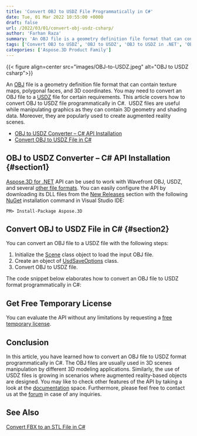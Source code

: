```yaml
---
title: 'Convert OBJ to USDZ File Programmatically in C#'
date: Tue, 01 Mar 2022 10:55:00 +0000
draft: false
url: /2022/03/01/convert-obj-usdz-csharp/
author: 'Farhan Raza'
summary: 'An OBJ file is a geometry definition file format that can contain texture maps, polygonal faces, and 3D coordinates. You may need to convert an OBJ file to a USDZ file for certain requirements. This article covers how to **convert OBJ to USDZ file programmatically in C#**.'
tags: ['Convert OBJ to USDZ', 'OBJ to USDZ', 'OBJ to USDZ in .NET', 'OBJ to USDZ in csharp']
categories: ['Aspose.3D Product Family']
---
```




{{< figure align=center src="images/OBJ-to-USDZ.jpeg" alt="OBJ to USDZ csharp">}}


An [OBJ][1] file is a geometry definition file format that can contain texture maps, polygonal faces, and 3D coordinates. You may need to convert an OBJ file to a [USDZ][2] file for certain requirements. This article covers how to convert OBJ to USDZ file programmatically in C#.  USDZ files are useful while manipulating graphics as they can contain 3D geometry and shading data. Moreover, they are popularly used to create augmented reality scenes.

*   [OBJ to USDZ Converter – C# API Installation][3]
*   [Convert OBJ to USDZ File in C#][4]

## OBJ to USDZ Converter – C# API Installation {#section1}

[Aspose.3D for .NET][5] API can be used to work with Wavefront OBJ, USDZ, and several [other file formats][6]. You can easily configure the API by downloading its DLL files from the [New Releases][7] section with the following [NuGet][8] installation command in Visual Studio IDE:

```
PM> Install-Package Aspose.3D
```

## Convert OBJ to USDZ File in C# {#section2}

You can convert an OBJ file to a USDZ file with the following steps:

1.  Initialize the [Scene][9] class object to load the input OBJ file.
2.  Create an object of [UsdSaveOptions][10] class.
3.  Convert OBJ to USDZ file.

The code snippet below elaborates how to convert an OBJ file to USDZ format programmatically in C#:



## Get Free Temporary License

You can evaluate the API without any limitations by requesting a [free temporary license][11].

## Conclusion

In this article, you have learned how to convert an OBJ file to USDZ format programmatically in C#. The OBJ files are usually used in 3D scenes manipulation by different 3D modeling applications. Similarly, the use of USDZ files is growing in scenarios where augmented reality-based objects are designed. You may like to check other features of the API by taking a look at the [documentation][12] space. Furthermore, please feel free to contact us at the [forum][13] in case of any inquiries.

## See Also

[Convert FBX to an STL File in C#][14]




[1]: https://docs.fileformat.com/3d/obj/
[2]: https://docs.fileformat.com/3d/usdz/
[3]: #section1
[4]: #section2
[5]: https://products.aspose.com/3d/net/
[6]: https://docs.aspose.com/3d/net/supported-file-formats/
[7]: https://releases.aspose.com/
[8]: https://www.nuget.org/packages/Aspose.3D
[9]: https://apireference.aspose.com/3d/net/aspose.threed/scene
[10]: https://apireference.aspose.com/3d/net/aspose.threed.formats/usdsaveoptions
[11]: https://purchase.aspose.com/temporary-license
[12]: https://docs.aspose.com/3d/net/
[13]: https://forum.aspose.com/c/3d
[14]: https://blog.aspose.com/2022/02/11/convert-fbx-to-stl-csharp/




